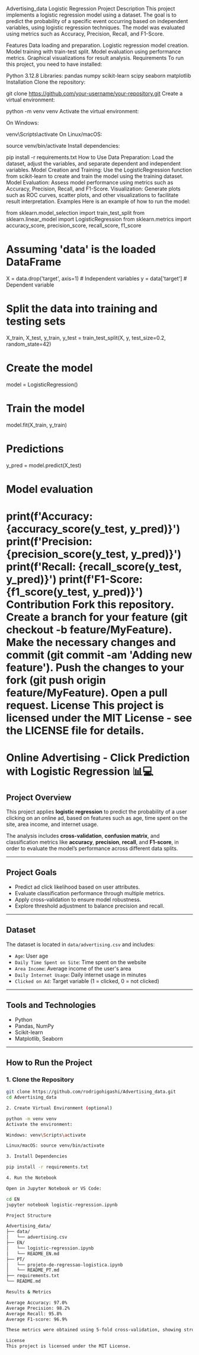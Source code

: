 
Advertising_data
Logistic Regression Project
Description
This project implements a logistic regression model using a dataset. The goal is to predict the probability of a specific event occurring based on independent variables, using logistic regression techniques. The model was evaluated using metrics such as Accuracy, Precision, Recall, and F1-Score.

Features
Data loading and preparation.
Logistic regression model creation.
Model training with train-test split.
Model evaluation using performance metrics.
Graphical visualizations for result analysis.
Requirements
To run this project, you need to have installed:

Python 3.12.8
Libraries:
pandas
numpy
scikit-learn
scipy
seaborn
matplotlib
Installation
Clone the repository:

git clone https://github.com/your-username/your-repository.git
Create a virtual environment:

python -m venv venv
Activate the virtual environment:

On Windows:

venv\Scripts\activate
On Linux/macOS:

source venv/bin/activate
Install dependencies:

pip install -r requirements.txt
How to Use
Data Preparation: Load the dataset, adjust the variables, and separate dependent and independent variables.
Model Creation and Training: Use the LogisticRegression function from scikit-learn to create and train the model using the training dataset.
Model Evaluation: Assess model performance using metrics such as Accuracy, Precision, Recall, and F1-Score.
Visualization: Generate plots such as ROC curves, scatter plots, and other visualizations to facilitate result interpretation.
Examples
Here is an example of how to run the model:

from sklearn.model_selection import train_test_split
from sklearn.linear_model import LogisticRegression
from sklearn.metrics import accuracy_score, precision_score, recall_score, f1_score

# Assuming 'data' is the loaded DataFrame
X = data.drop('target', axis=1)  # Independent variables
y = data['target']  # Dependent variable

# Split the data into training and testing sets
X_train, X_test, y_train, y_test = train_test_split(X, y, test_size=0.2, random_state=42)

# Create the model
model = LogisticRegression()

# Train the model
model.fit(X_train, y_train)

# Predictions
y_pred = model.predict(X_test)

# Model evaluation
print(f'Accuracy: {accuracy_score(y_test, y_pred)}')
print(f'Precision: {precision_score(y_test, y_pred)}')
print(f'Recall: {recall_score(y_test, y_pred)}')
print(f'F1-Score: {f1_score(y_test, y_pred)}')
Contribution
Fork this repository.
Create a branch for your feature (git checkout -b feature/MyFeature).
Make the necessary changes and commit (git commit -am 'Adding new feature').
Push the changes to your fork (git push origin feature/MyFeature).
Open a pull request.
License
This project is licensed under the MIT License - see the LICENSE file for details.
=======
# Online Advertising - Click Prediction with Logistic Regression 📊💻

## Project Overview

This project applies **logistic regression** to predict the probability of a user clicking on an online ad, based on features such as age, time spent on the site, area income, and internet usage.

The analysis includes **cross-validation**, **confusion matrix**, and classification metrics like **accuracy**, **precision**, **recall**, and **F1-score**, in order to evaluate the model’s performance across different data splits.

---

## Project Goals

- Predict ad click likelihood based on user attributes.  
- Evaluate classification performance through multiple metrics.  
- Apply cross-validation to ensure model robustness.  
- Explore threshold adjustment to balance precision and recall.

---

## Dataset

The dataset is located in `data/advertising.csv` and includes:

- `Age`: User age  
- `Daily Time Spent on Site`: Time spent on the website  
- `Area Income`: Average income of the user's area  
- `Daily Internet Usage`: Daily internet usage in minutes  
- `Clicked on Ad`: Target variable (1 = clicked, 0 = not clicked)

---

## Tools and Technologies

- Python  
- Pandas, NumPy  
- Scikit-learn  
- Matplotlib, Seaborn

---

## How to Run the Project

### 1. Clone the Repository

```bash
git clone https://github.com/rodrigohigashi/Advertising_data.git
cd Advertising_data

2. Create Virtual Environment (optional)

python -m venv venv
Activate the environment:

Windows: venv\Scripts\activate

Linux/macOS: source venv/bin/activate

3. Install Dependencies

pip install -r requirements.txt

4. Run the Notebook

Open in Jupyter Notebook or VS Code:

cd EN
jupyter notebook logistic-regression.ipynb

Project Structure

Advertising_data/
├── data/
│   └── advertising.csv
├── EN/
│   └── logistic-regression.ipynb
│   └── README_EN.md
├── PT/
│   └── projeto-de-regressao-logistica.ipynb
│   └── README_PT.md
├── requirements.txt
└── README.md

Results & Metrics

Average Accuracy: 97.0%
Average Precision: 98.2%
Average Recall: 95.8%
Average F1-score: 96.9%

These metrics were obtained using 5-fold cross-validation, showing strong and consistent model performance for predicting ad clicks.

License
This project is licensed under the MIT License.


